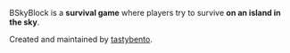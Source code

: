 BSkyBlock is a **survival game** where players try to survive **on an island in the sky**.

Created and maintained by [tastybento](https://github.com/tastybento).